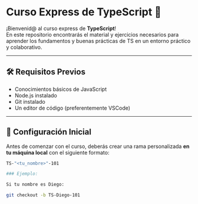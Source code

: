 # Curso Express de TypeScript 🚀

¡Bienvenid@ al curso express de **TypeScript**!  
En este repositorio encontrarás el material y ejercicios necesarios para aprender los fundamentos y buenas prácticas de TS en un entorno práctico y colaborativo.

---

## 🛠 Requisitos Previos

- Conocimientos básicos de JavaScript
- Node.js instalado
- Git instalado
- Un editor de código (preferentemente VSCode)

---

## 🚨 Configuración Inicial

Antes de comenzar con el curso, deberás crear una rama personalizada **en tu máquina local** con el siguiente formato:

```bash
TS-"<tu_nombre>"-101

### Ejemplo:

Si tu nombre es Diego:

git checkout -b TS-Diego-101